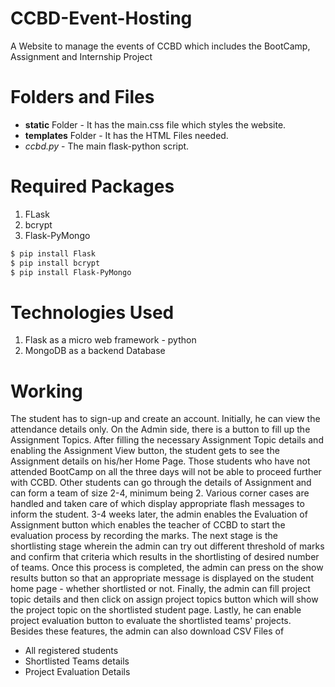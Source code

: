 # CCBD-Event-Hosting
A Website to manage the events of CCBD which includes the BootCamp, Assignment and Internship Project
# Folders and Files
- **static** Folder - It has the main.css file which styles the website.
- **templates** Folder - It has the HTML Files needed.
- *ccbd.py* - The main flask-python script.
# Required Packages
1. FLask
2. bcrypt
3. Flask-PyMongo
```sh
$ pip install Flask
$ pip install bcrypt
$ pip install Flask-PyMongo
```
# Technologies Used
1. Flask as a micro web framework - python
2. MongoDB as a backend Database
# Working
The student has to sign-up and create an account. Initially, he can view the attendance details only. On the Admin side, there is a button to fill up the Assignment Topics. After filling the necessary Assignment Topic details and enabling the Assignment View button, the student gets to see the Assignment details on his/her Home Page. Those students who have not attended BootCamp on all the three days will not be able to proceed further with CCBD. Other students can go through the details of Assignment and can form a team of size 2-4, minimum being 2. Various corner cases are handled and taken care of which display appropriate flash messages to inform the student. 3-4 weeks later, the admin enables the Evaluation of Assignment button which enables the teacher of CCBD to start the evaluation process by recording the marks. The next stage is the shortlisting stage wherein the admin can try out different threshold of marks and confirm that criteria which results in the shortlisting of desired number of teams. Once this process is completed, the admin can press on the show results button so that an appropriate message is displayed on the student home page - whether shortlisted or not. Finally, the admin can fill project topic details and then click on assign project topics button which will show the project topic on the shortlisted student page. Lastly, he can enable project evaluation button to evaluate the shortlisted teams' projects.
Besides these features, the admin can also download CSV Files of
- All registered students
- Shortlisted Teams details
- Project Evaluation Details
